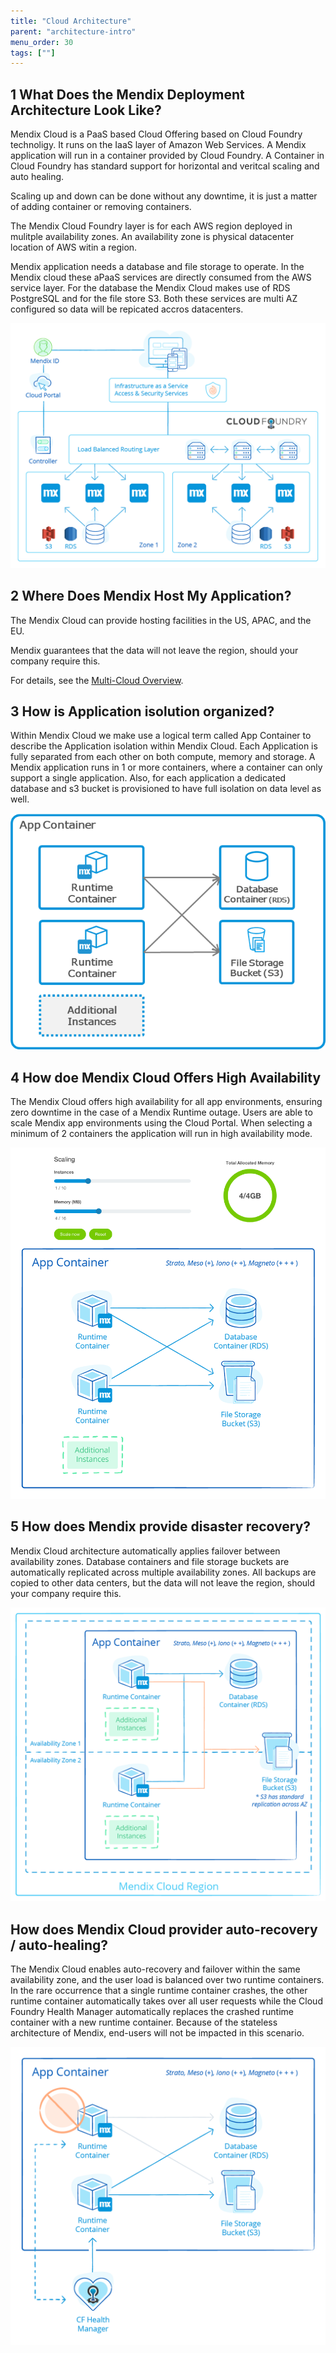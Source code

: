 ```yaml
---
title: "Cloud Architecture"
parent: "architecture-intro"
menu_order: 30
tags: [""]
---
```

## 1 What Does the Mendix Deployment Architecture Look Like?

Mendix Cloud is a PaaS based Cloud Offering based on Cloud Foundry technoligy. It runs on the IaaS layer of Amazon Web Services. A Mendix application will run in a container provided by Cloud Foundry. A Container in Cloud Foundry has standard support for horizontal and veritcal scaling and auto healing. 

Scaling up and down can be done without any downtime, it is just a matter of adding container or removing containers. 

The Mendix Cloud Foundry layer is for each AWS region deployed in mulitple availability zones. An availability zone is physical datacenter location of AWS witin a region. 

Mendix application needs a database and file storage to operate. In the Mendix cloud these aPaaS services are directly consumed from the AWS service layer. For the database the Mendix Cloud makes use of RDS PostgreSQL and for the file store S3. Both these services are multi AZ configured so data will be repicated accros datacenters. 

![Mendix deployment architecture](attachments/figure-7-mendix-cloud-deployment-architecture.png)

## 2 Where Does Mendix Host My Application?

The Mendix Cloud can provide hosting facilities in the US, APAC, and the EU.

Mendix guarantees that the data will not leave the region, should your company require this.

For details, see the [Multi-Cloud Overview](../app-capabilities/multi-cloud-overview).

## 3 How is Application isolution organized?

Within Mendix Cloud we make use a logical term called App Container to describe the Application isolation within Mendix Cloud. Each Application is fully separated from each other on both compute, memory and storage. A Mendix application runs in 1 or more containers, where a container can only support a single application. Also, for each application a dedicated database and s3 bucket is provisioned to have full isolation on data level as well.

![](attachments/mx-app-container.png)


## 4 How doe Mendix Cloud Offers High Availability

The Mendix Cloud offers high availability for all app environments, ensuring zero downtime in the case of a Mendix Runtime outage. Users are able to scale Mendix app environments using the Cloud Portal. When selecting a minimum of 2 containers the application will run in high availability mode. 

![](attachments/figure-11-mendix-app-scaling.png)

## 5 How does Mendix provide disaster recovery?
Mendix Cloud architecture automatically applies failover between availability zones. Database containers and file storage buckets are automatically replicated across multiple availability zones. All backups are copied to other data centers, but the data will not leave the region, should your company require this.

![](attachments/figure-12-multi-az-deployment-in-mendix-cloud.png)

## How does Mendix Cloud provider auto-recovery / auto-healing? 
The Mendix Cloud enables auto-recovery and failover within the same availability zone, and the user load is balanced over two runtime containers. In the rare occurrence that a single runtime container crashes, the other runtime container automatically takes over all user requests while the Cloud Foundry Health Manager automatically replaces the crashed runtime container with a new runtime container. Because of the stateless architecture of Mendix, end-users will not be impacted in this scenario.

![Auto recovery in Mendix Cloud](attachments/figure-13-auto-recovery-in-mendix-cloud.png)
